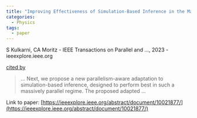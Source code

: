 ```yaml
---
title: "Improving Effectiveness of Simulation-Based Inference in the Massively Parallel Regime"
categories:
  - Physics
tags:
  - paper
---
```

S Kulkarni, CA Moritz - IEEE Transactions on Parallel and …, 2023 - ieeexplore.ieee.org

[cited by](None) 

>… Next, we propose a new parallelism-aware adaptation to simulation-based inference, designed to perform best in such a massively parallel regime. The proposed adapted …

Link to paper: [https://ieeexplore.ieee.org/abstract/document/10021877/](https://ieeexplore.ieee.org/abstract/document/10021877/)
